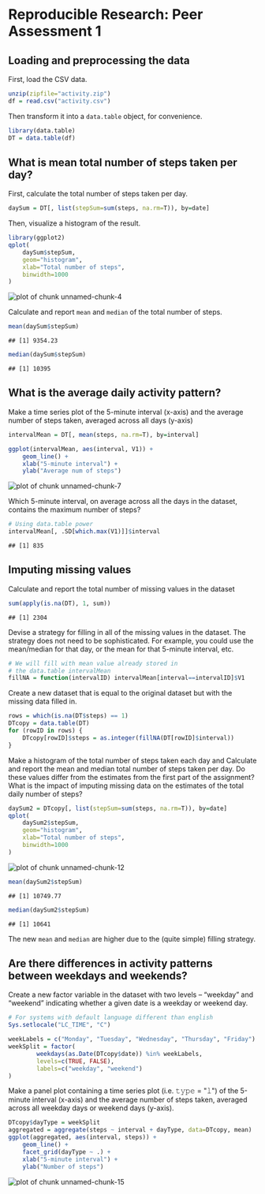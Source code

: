 # Reproducible Research: Peer Assessment 1


## Loading and preprocessing the data

First, load the CSV data.


```r
unzip(zipfile="activity.zip")
df = read.csv("activity.csv")
```

Then transform it into a `data.table` object, for convenience.


```r
library(data.table)
DT = data.table(df)
```

## What is mean total number of steps taken per day?

First, calculate the total number of steps taken per day.


```r
daySum = DT[, list(stepSum=sum(steps, na.rm=T)), by=date]
```

Then, visualize a histogram of the result.


```r
library(ggplot2)
qplot(
    daySum$stepSum,
    geom="histogram",
    xlab="Total number of steps",
    binwidth=1000
)
```

![plot of chunk unnamed-chunk-4](figure/unnamed-chunk-4-1.png)

Calculate and report `mean` and `median` of the total number of steps.


```r
mean(daySum$stepSum)
```

```
## [1] 9354.23
```

```r
median(daySum$stepSum)
```

```
## [1] 10395
```

## What is the average daily activity pattern?

Make a time series plot of the 5-minute interval (x-axis) and the average number of steps taken, averaged across all days (y-axis)


```r
intervalMean = DT[, mean(steps, na.rm=T), by=interval]

ggplot(intervalMean, aes(interval, V1)) +
    geom_line() +
    xlab("5-minute interval") +
    ylab("Average num of steps")
```

![plot of chunk unnamed-chunk-7](figure/unnamed-chunk-7-1.png)

Which 5-minute interval, on average across all the days in the dataset, contains the maximum number of steps?


```r
# Using data.table power
intervalMean[, .SD[which.max(V1)]]$interval
```

```
## [1] 835
```

## Imputing missing values

Calculate and report the total number of missing values in the dataset


```r
sum(apply(is.na(DT), 1, sum))
```

```
## [1] 2304
```
Devise a strategy for filling in all of the missing values in the dataset. The strategy does not need to be sophisticated. For example, you could use the mean/median for that day, or the mean for that 5-minute interval, etc.


```r
# We will fill with mean value already stored in
# the data.table intervalMean
fillNA = function(intervalID) intervalMean[interval==intervalID]$V1
```

Create a new dataset that is equal to the original dataset but with the missing data filled in.


```r
rows = which(is.na(DT$steps) == 1)
DTcopy = data.table(DT)
for (rowID in rows) {
    DTcopy[rowID]$steps = as.integer(fillNA(DT[rowID]$interval))
}
```

Make a histogram of the total number of steps taken each day and Calculate and report the mean and median total number of steps taken per day. Do these values differ from the estimates from the first part of the assignment? What is the impact of imputing missing data on the estimates of the total daily number of steps?


```r
daySum2 = DTcopy[, list(stepSum=sum(steps, na.rm=T)), by=date]
qplot(
    daySum2$stepSum,
    geom="histogram",
    xlab="Total number of steps",
    binwidth=1000
)
```

![plot of chunk unnamed-chunk-12](figure/unnamed-chunk-12-1.png)

```r
mean(daySum2$stepSum)
```

```
## [1] 10749.77
```

```r
median(daySum2$stepSum)
```

```
## [1] 10641
```

The new `mean` and `median` are higher due to the (quite simple) filling strategy.

## Are there differences in activity patterns between weekdays and weekends?

Create a new factor variable in the dataset with two levels – “weekday” and “weekend” indicating whether a given date is a weekday or weekend day.


```r
# For systems with default language different than english
Sys.setlocale("LC_TIME", "C")
```


```r
weekLabels = c("Monday", "Tuesday", "Wednesday", "Thursday", "Friday")
weekSplit = factor(
        weekdays(as.Date(DTcopy$date)) %in% weekLabels,
        levels=c(TRUE, FALSE),
        labels=c("weekday", "weekend")
)
```

Make a panel plot containing a time series plot (i.e. 𝚝𝚢𝚙𝚎 = "𝚕") of the 5-minute interval (x-axis) and the average number of steps taken, averaged across all weekday days or weekend days (y-axis).


```r
DTcopy$dayType = weekSplit
aggregated = aggregate(steps ~ interval + dayType, data=DTcopy, mean)
ggplot(aggregated, aes(interval, steps)) +
    geom_line() +
    facet_grid(dayType ~ .) +
    xlab("5-minute interval") +
    ylab("Number of steps")
```

![plot of chunk unnamed-chunk-15](figure/unnamed-chunk-15-1.png)
